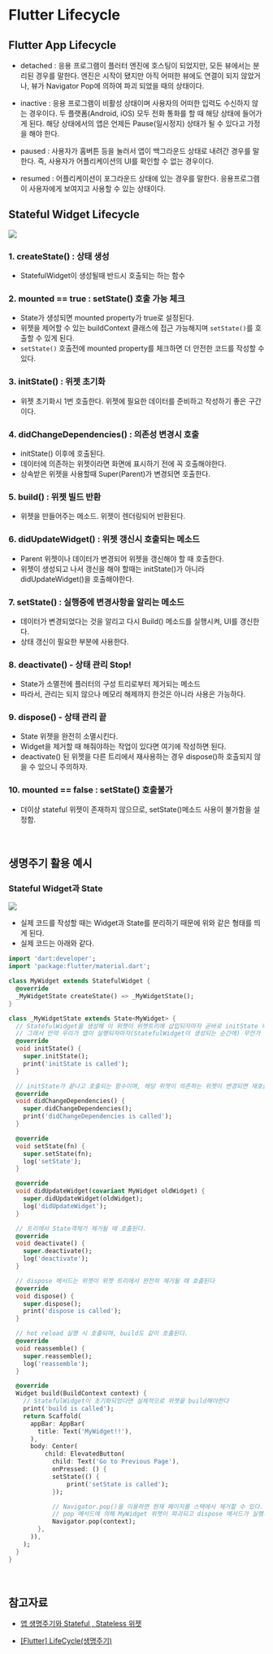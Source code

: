 # Flutter Lifecycle

## Flutter App Lifecycle

- detached : 응용 프로그램이 플러터 엔진에 호스팅이 되었지만, 모든 뷰에서는 분리된 경우를 말한다. 엔진은 시작이 됐지만 아직 어떠한 뷰에도 연결이 되지 않았거나, 뷰가 Navigator Pop에 의하여 파괴 되었을 때의 상태이다.

- inactive : 응용 프로그램이 비활성 상태이며 사용자의 어떠한 입력도 수신하지 않는 경우이다. 두 플랫폼(Android, iOS) 모두 전화 통화를 할 때 해당 상태에 들어가게 된다. 해당 상태에서의 앱은 언제든 Pause(일시정지) 상태가 될 수 있다고 가정을 해야 한다.

- paused : 사용자가 홈버튼 등을 눌러서 앱이 백그라운드 상태로 내려간 경우를 말한다. 즉, 사용자가 어플리케이션의 UI를 확인할 수 없는 경우이다.

- resumed : 어플리케이션이 포그라운드 상태에 있는 경우를 말한다. 응용프로그램이 사용자에게 보여지고 사용할 수 있는 상태이다.

## Stateful Widget Lifecycle

<img src="img/lifecycle1.png">

### 1. createState() : 상태 생성

- StatefulWidget이 생성될때 반드시 호출되는 하는 함수

### 2. mounted == true : setState() 호출 가능 체크

- State가 생성되면 mounted property가 true로 설정된다.
- 위젯을 제어할 수 있는 buildContext 클래스에 접근 가능해지며 `setState()`를 호출할 수 있게 된다.
- `setState()` 호출전에 mounted property를 체크하면 더 안전한 코드를 작성할 수 있다.

### 3. initState() : 위젯 초기화

- 위젯 초기화시 1번 호출한다. 위젯에 필요한 데이터를 준비하고 작성하기 좋은 구간이다.

### 4. didChangeDependencies() : 의존성 변경시 호출

- initState() 이후에 호출된다.
- 데이터에 의존하는 위젯이라면 화면에 표시하기 전에 꼭 호출해야한다.
- 상속받은 위젯을 사용할때 Super(Parent)가 변경되면 호출한다.

### 5. build() : 위젯 빌드 반환

- 위젯을 만들어주는 메소드. 위젯이 렌더링되어 반환된다.

### 6. didUpdateWidget() : 위젯 갱신시 호출되는 메소드

- Parent 위젯이나 데이터가 변경되어 위젯을 갱신해야 할 때 호출한다.
- 위젯이 생성되고 나서 갱신을 해야 할때는 initState()가 아니라 didUpdateWidget()을 호출해야한다.

### 7. setState() : 실행중에 변경사항을 알리는 메소드

- 데이터가 변경되었다는 것을 알리고 다시 Build() 메소드를 실행시켜, UI를 갱신한다.
- 상태 갱신이 필요한 부분에 사용한다.

### 8. deactivate() - 상태 관리 Stop!

- State가 소멸전에 플러터의 구성 트리로부터 제거되는 메소드
- 따라서, 관리는 되지 않으나 메모리 해제까지 한것은 아니라 사용은 가능하다.

### 9. dispose() - 상태 관리 끝

- State 위젯을 완전히 소멸시킨다.
- Widget을 제거할 때 해줘야하는 작업이 있다면 여기에 작성하면 된다.
- deactivate() 된 위젯을 다른 트리에서 재사용하는 경우 dispose()하 호출되지 않을 수 있으니 주의하자.

### 10. mounted == false : setState() 호출불가

- 더이상 stateful 위젯이 존재하지 않으므로, setState()메소드 사용이 불가함을 설정함.

<br/>

## 생명주기 활용 예시

### Stateful Widget과 State

<img src="img/lifecycle2.png">

- 실제 코드를 작성할 때는 Widget과 State를 분리하기 때문에 위와 같은 형태를 띄게 된다.
- 실제 코드는 아래와 같다.

```dart
import 'dart:developer';
import 'package:flutter/material.dart';

class MyWidget extends StatefulWidget {
  @override
  _MyWidgetState createState() => _MyWidgetState();
}

class _MyWidgetState extends State<MyWidget> {
  // StatefulWidget을 생성해 이 위젯이 위젯트리에 삽입되자마자 곧바로 initState 메서드가 호출된다.
  // 그래서 만약 우리가 앱이 실행되자마자(StatefulWidget이 생성되는 순간에) 무언가 기능을 구현하고 싶다면 여기서 코드를 적어주자!
  @override
  void initState() {
    super.initState();
    print('initState is called');
  }

  // initState가 끝나고 호출되는 함수이며, 해당 위젯이 의존하는 위젯이 변경되면 재호출된다.
  @override
  void didChangeDependencies() {
    super.didChangeDependencies();
    print('didChangeDependencies is called');
  }

  @override
  void setState(fn) {
    super.setState(fn);
    log('setState');
  }

  @override
  void didUpdateWidget(covariant MyWidget oldWidget) {
    super.didUpdateWidget(oldWidget);
    log('didUpdateWidget');
  }

  // 트리에서 State객체가 제거될 때 호출된다.
  @override
  void deactivate() {
    super.deactivate();
    log('deactivate');
  }

  // dispose 메서드는 위젯이 위젯 트리에서 완전히 제거될 때 호출된다
  @override
  void dispose() {
    super.dispose();
    print('dispose is called');
  }

  // hot reload 실행 시 호출되며, build도 같이 호출된다.
  @override
  void reassemble() {
    super.reassemble();
    log('reassemble');
  }

  @override
  Widget build(BuildContext context) {
    // StatefulWidget이 초기화되었다면 실제적으로 위젯을 build해야한다
    print('build is called');
    return Scaffold(
      appBar: AppBar(
        title: Text('MyWidget!!'),
      ),
      body: Center(
          child: ElevatedButton(
            child: Text('Go to Previous Page'),
            onPressed: () {
            setState(() {
                print('setState is called');
            });

            // Navigator.pop()을 이용하면 현재 페이지를 스택에서 제거할 수 있다. 즉, 현재 페이지가 제거되면서 스택 제일 위에 있는 이전 페이지로 이동이 일어난다.
            // pop 메서드에 의해 MyWidget 위젯이 파괴되고 dispose 메서드가 실행되면서 print 메세지가 출력된다
            Navigator.pop(context);
        },
      )),
    );
  }
}
```

<br/>

## 참고자료

- [앱 생명주기와 Stateful , Stateless 위젯](https://bangu4.tistory.com/312)

- [[Flutter] LifeCycle(생명주기)](https://velog.io/@realryankim/Flutter-LifeCycle%EC%83%9D%EB%AA%85%EC%A3%BC%EA%B8%B0)
